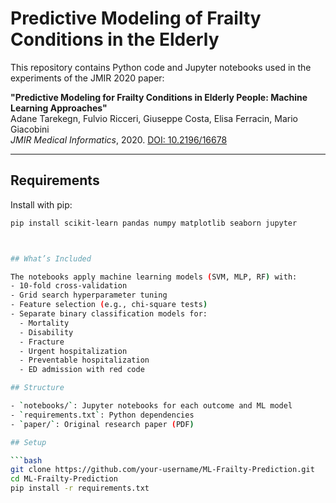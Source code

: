 # Predictive Modeling of Frailty Conditions in the Elderly

This repository contains Python code and Jupyter notebooks used in the experiments of  the JMIR 2020 paper:

**"Predictive Modeling for Frailty Conditions in Elderly People: Machine Learning Approaches"**  
Adane Tarekegn, Fulvio Ricceri, Giuseppe Costa, Elisa Ferracin, Mario Giacobini  
*JMIR Medical Informatics*, 2020. [DOI: 10.2196/16678](https://doi.org/10.2196/16678)

---
## Requirements

Install with pip:

```bash
pip install scikit-learn pandas numpy matplotlib seaborn jupyter



## What’s Included

The notebooks apply machine learning models (SVM, MLP, RF) with:
- 10-fold cross-validation
- Grid search hyperparameter tuning
- Feature selection (e.g., chi-square tests)
- Separate binary classification models for:
  - Mortality
  - Disability
  - Fracture
  - Urgent hospitalization
  - Preventable hospitalization
  - ED admission with red code

## Structure

- `notebooks/`: Jupyter notebooks for each outcome and ML model
- `requirements.txt`: Python dependencies
- `paper/`: Original research paper (PDF)

## Setup

```bash
git clone https://github.com/your-username/ML-Frailty-Prediction.git
cd ML-Frailty-Prediction
pip install -r requirements.txt
